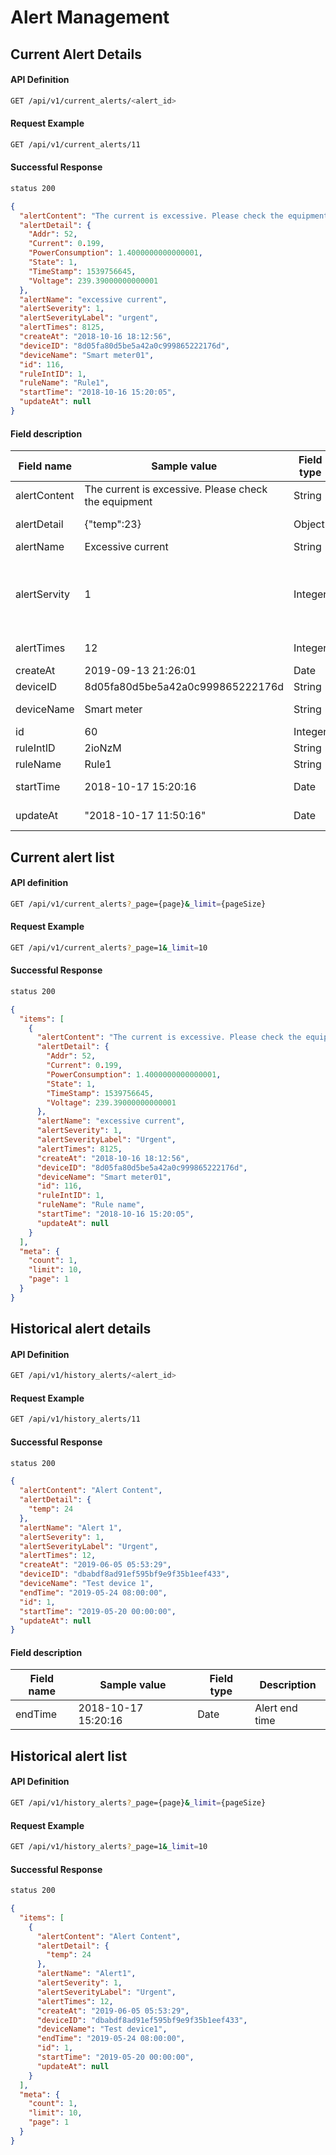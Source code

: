 # Alert Management

## Current Alert Details

#### API Definition

```bash
GET /api/v1/current_alerts/<alert_id>
```

#### Request Example

```bash
GET /api/v1/current_alerts/11
```

#### Successful Response

```bash
status 200
```

```json
{
  "alertContent": "The current is excessive. Please check the equipment.",
  "alertDetail": {
    "Addr": 52,
    "Current": 0.199,
    "PowerConsumption": 1.4000000000000001,
    "State": 1,
    "TimeStamp": 1539756645,
    "Voltage": 239.39000000000001
  },
  "alertName": "excessive current",
  "alertSeverity": 1,
  "alertSeverityLabel": "urgent",
  "alertTimes": 8125,
  "createAt": "2018-10-16 18:12:56",
  "deviceID": "8d05fa80d5be5a42a0c999865222176d",
  "deviceName": "Smart meter01",
  "id": 116,
  "ruleIntID": 1,
  "ruleName": "Rule1",
  "startTime": "2018-10-16 15:20:05",
  "updateAt": null
}
```

#### Field description

| Field name    | Sample value   | Field type |  Description       |
| --------------- | ----------------- | ------- | ------------------- |
| alertContent| The current is excessive. Please check the equipment | String  | Alert Content |
| alertDetail| {"temp":23} | Object  | Generate alert details |
| alertName| Excessive current | String  | Alert name |
| alertServity| 1 | Integer  | Alert level, urgent: 1, primary: 2, secondary: 3, warning: 4 |
| alertTimes| 12 | Integer  | Number of alerts |
| createAt| 2019-09-13 21:26:01 | Date  | Create time |
| deviceID| 8d05fa80d5be5a42a0c999865222176d | String  | Device ID |
| deviceName| Smart meter | String  | Device name |
| id| 60 | Integer  | id |
| ruleIntID| 2ioNzM | String  | Rule id |
| ruleName| Rule1 | String  | Rule name |
| startTime| 2018-10-17 15:20:16 | Date  | Alert start time |
| updateAt| "2018-10-17 11:50:16" | Date  | Update time |


## Current alert list

#### API definition

```bash
GET /api/v1/current_alerts?_page={page}&_limit={pageSize}
```

#### Request Example

```bash
GET /api/v1/current_alerts?_page=1&_limit=10
```

#### Successful Response

```bash
status 200
```

```json
{
  "items": [
    {
      "alertContent": "The current is excessive. Please check the equipment",
      "alertDetail": {
        "Addr": 52,
        "Current": 0.199,
        "PowerConsumption": 1.4000000000000001,
        "State": 1,
        "TimeStamp": 1539756645,
        "Voltage": 239.39000000000001
      },
      "alertName": "excessive current",
      "alertSeverity": 1,
      "alertSeverityLabel": "Urgent",
      "alertTimes": 8125,
      "createAt": "2018-10-16 18:12:56",
      "deviceID": "8d05fa80d5be5a42a0c999865222176d",
      "deviceName": "Smart meter01",
      "id": 116,
      "ruleIntID": 1,
      "ruleName": "Rule name",
      "startTime": "2018-10-16 15:20:05",
      "updateAt": null
    }
  ],
  "meta": {
    "count": 1,
    "limit": 10,
    "page": 1
  }
}
```


## Historical alert details

#### API  Definition

```bash
GET /api/v1/history_alerts/<alert_id>
```

#### Request Example

```bash
GET /api/v1/history_alerts/11
```

#### Successful Response

```bash
status 200
```

```json
{
  "alertContent": "Alert Content",
  "alertDetail": {
    "temp": 24
  },
  "alertName": "Alert 1",
  "alertSeverity": 1,
  "alertSeverityLabel": "Urgent",
  "alertTimes": 12,
  "createAt": "2019-06-05 05:53:29",
  "deviceID": "dbabdf8ad91ef595bf9e9f35b1eef433",
  "deviceName": "Test device 1",
  "endTime": "2019-05-24 08:00:00",
  "id": 1,
  "startTime": "2019-05-20 00:00:00",
  "updateAt": null
}
```

#### Field description

| Field name    | Sample value   | Field type |  Description       |
| --------------- | ----------------- | ------- | ------------------- |
| endTime| 2018-10-17 15:20:16 | Date  | Alert end time |


## Historical alert list

#### API Definition

```bash
GET /api/v1/history_alerts?_page={page}&_limit={pageSize}
```

#### Request Example

```bash
GET /api/v1/history_alerts?_page=1&_limit=10
```

#### Successful Response

```bash
status 200
```

```json
{
  "items": [
    {
      "alertContent": "Alert Content",
      "alertDetail": {
        "temp": 24
      },
      "alertName": "Alert1",
      "alertSeverity": 1,
      "alertSeverityLabel": "Urgent",
      "alertTimes": 12,
      "createAt": "2019-06-05 05:53:29",
      "deviceID": "dbabdf8ad91ef595bf9e9f35b1eef433",
      "deviceName": "Test device1",
      "endTime": "2019-05-24 08:00:00",
      "id": 1,
      "startTime": "2019-05-20 00:00:00",
      "updateAt": null
    }
  ],
  "meta": {
    "count": 1,
    "limit": 10,
    "page": 1
  }
}
```











